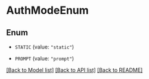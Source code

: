 # AuthModeEnum

## Enum


* `STATIC` (value: `"static"`)

* `PROMPT` (value: `"prompt"`)


[[Back to Model list]](../README.md#documentation-for-models) [[Back to API list]](../README.md#documentation-for-api-endpoints) [[Back to README]](../README.md)


